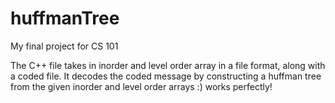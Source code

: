 # huffmanTree
 My final project for CS 101

The C++ file takes in inorder and level order array in a file format, along with a coded file. It decodes the coded message by constructing a huffman tree from the given inorder and level order arrays :) works perfectly!